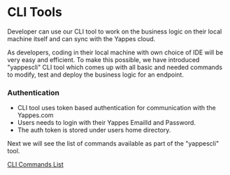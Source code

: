 CLI Tools
=========

Developer can use our CLI tool to work on the business logic on their
local machine itself and can sync with the Yappes cloud.

As developers, coding in their local machine with own choice of IDE will
be very easy and efficient. To make this possible, we have introduced
"yappescli" CLI tool which comes up with all basic and needed commands
to modify, test and deploy the business logic for an endpoint.

### Authentication

-   CLI tool uses token based authentication for communication with the
    Yappes.com
-   Users needs to login with their Yappes EmailId and Password.
-   The auth token is stored under users home directory.

Next we will see the list of commands available as part of the
"yappescli" tool.

[CLI Commands List](cli_tool_commands.md)

